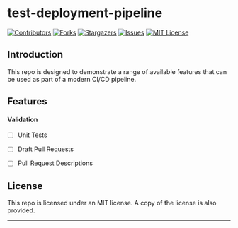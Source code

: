 # test-deployment-pipeline

[![Contributors][contributors-shield]][contributors-url]
[![Forks][forks-shield]][forks-url]
[![Stargazers][stars-shield]][stars-url]
[![Issues][issues-shield]][issues-url]
[![MIT License][license-shield]][license-url]

## Introduction

This repo is designed to demonstrate a range of available features that can be used as part of a modern CI/CD pipeline.

## Features

#### Validation

- [ ] Unit Tests
- [ ] Draft Pull Requests
- [ ] Pull Request Descriptions


## License

This repo is licensed under an MIT license. A copy of the license is also provided.

---

[contributors-shield]: https://img.shields.io/github/contributors/jordandarlington-org/test-deployment-pipeline.svg?style=for-the-badge
[contributors-url]: https://github.com/jordandarlington-org
[forks-shield]: https://img.shields.io/github/forks/jordandarlington-org/test-deployment-pipeline.svg?style=for-the-badge
[forks-url]: https://github.com/jordandarlington-org/spring-example/network/members
[stars-shield]: https://img.shields.io/github/stars/jordandarlington-org/test-deployment-pipeline.svg?style=for-the-badge
[stars-url]: https://github.com/jordandarlington-org/spring-example/stargazers
[issues-shield]: https://img.shields.io/github/issues/jordandarlington-org/test-deployment-pipeline.svg?style=for-the-badge
[issues-url]: https://github.com/jordandarlington-org/spring-example/issues
[license-shield]: https://img.shields.io/github/license/jordandarlington-org/test-deployment-pipeline.svg?style=for-the-badge
[license-url]: https://github.com/jordandarlington-org/spring-example/blob/main/LICENSE